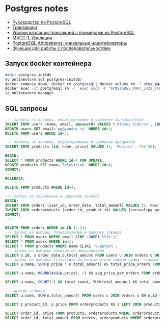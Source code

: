 # Postgres notes

- [Руководство по PostgreSQL](https://metanit.com/sql/postgresql/)
- [Транзакции](https://www.postgresql.org/docs/current/tutorial-transactions.html)
- [Уровни изоляции транзакций с примерами на PostgreSQL](https://habr.com/ru/articles/317884/)
- [MVCC-1. Изоляция](https://habr.com/ru/companies/postgrespro/articles/442804/)
- [PostgreSQL Antipatterns: уникальные идентификаторы](https://habr.com/ru/companies/tensor/articles/515786/)
- [Функции для работы с последовательностями](https://postgrespro.ru/docs/postgrespro/9.5/functions-sequence)

## Запуск docker контейнера

```bash
mkdir postgres-initdb
mv onlinestore.sql postgres-initdb/
docker compose down; docker rm postgresql; docker volume rm -f otus_pgadmin_data otus_postgresql_data otus_postgresql_log; docker compose up postgresql
docker exec -it postgresql sh -c 'exec psql -h "$POSTGRES_PORT_5432_TCP_ADDR" -p "$POSTGRES_PORT_5432_TCP_PORT" -U postgres'
\c onlinestore manager
```

## SQL запросы

```sql
--- запросы на вставку, редактирование и удаление пользователей
INSERT INTO users (name, email, password) VALUES ('Alexey Sidorov', LOWER('AS@gmail.com'), '42145623');
UPDATE users SET email='pp@yandex.ru' WHERE id=2;
DELETE FROM users WHERE id=3;

--- запросы на вставку, редактирование и удаление продуктов
INSERT INTO products (id, name, price) VALUES (4, 'Monitor', 750.50);
---
BEGIN;
SELECT * FROM products WHERE id=4 FOR UPDATE;
UPDATE products SET name='Television' WHERE id=4;
COMMIT;
---
ROLLBACK;

DELETE FROM products WHERE id=4;

--- запрос на сохранение и удаление заказов
BEGIN;
INSERT INTO orders (user_id, order_date, total_amount) VALUES (1, now(), 99);
INSERT INTO orderproducts (order_id, product_id) VALUES (currval(pg_get_serial_sequence('orders', 'id')), 3);
COMMIT;
---

DELETE FROM orders WHERE id IN (1,2);
--- запрос на выборку пользователей и выборку товаров
SELECT * FROM users WHERE email LIKE LOWER('%VI%');
SELECT * FROM users WHERE id=1;
SELECT * FROM products WHERE name ILIKE '%Laptop%';
--- запрос на выборку заказов по пользователю
SELECT o.id, o.order_date,o.total_amount FROM users u JOIN orders o ON u.id = o.user_id WHERE u.id=1;
--- запрос на выборку статистики по пользователю (общая сумма 'стоимость?' заказов/средняя цена товара)
SELECT u.name, SUM(p.price * o.total_amount) AS total_price_orders FROM orderproducts op LEFT JOIN products p ON op.product_id=p.id RIGHT JOIN orders o ON op.order_id=o.id, users u WHERE o.user_id = u.id AND u.id = 1 GROUP BY u.name;

SELECT u.name, ROUND(AVG(p.price), 2) AS avg_price_per_orders FROM orderproducts op LEFT JOIN products p ON op.product_id=p.id RIGHT JOIN orders o ON op.order_id=o.id, users u WHERE o.user_id = u.id AND u.id = 1 GROUP BY u.name;

SELECT u.name, COUNT(*) AS total_count, SUM(total_amount) AS total_amount FROM orders o INNER JOIN users u ON u.id = o.user_id GROUP BY user_id, u.name;

--- другие запросы
SELECT u.name, SUM(o.total_amount) FROM users u JOIN orders o ON u.id = o.user_id WHERE u.id=1 GROUP BY u.name;

SELECT z.product_id, p.price FROM orderproducts AS z LEFT JOIN products AS p ON z.product_id = p.id GROUP BY z.product_id, p.price;

SELECT order_id, price FROM products, orderproducts WHERE orderproducts.product_id=products.id;
SELECT order_id, total_amount FROM orders, orderproducts WHERE orderproducts.order_id=orders.id;
```
